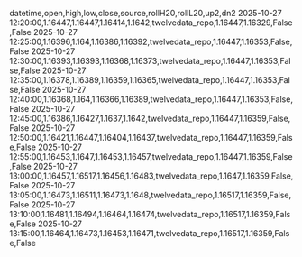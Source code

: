datetime,open,high,low,close,source,rollH20,rollL20,up2,dn2
2025-10-27 12:20:00,1.16447,1.16447,1.16414,1.1642,twelvedata_repo,1.16447,1.16329,False,False
2025-10-27 12:25:00,1.16396,1.164,1.16386,1.16392,twelvedata_repo,1.16447,1.16353,False,False
2025-10-27 12:30:00,1.16393,1.16393,1.16368,1.16373,twelvedata_repo,1.16447,1.16353,False,False
2025-10-27 12:35:00,1.16378,1.16389,1.16359,1.16365,twelvedata_repo,1.16447,1.16353,False,False
2025-10-27 12:40:00,1.16368,1.164,1.16366,1.16389,twelvedata_repo,1.16447,1.16353,False,False
2025-10-27 12:45:00,1.16386,1.16427,1.1637,1.1642,twelvedata_repo,1.16447,1.16359,False,False
2025-10-27 12:50:00,1.16421,1.16447,1.16404,1.16437,twelvedata_repo,1.16447,1.16359,False,False
2025-10-27 12:55:00,1.16453,1.1647,1.16453,1.16457,twelvedata_repo,1.16447,1.16359,False,False
2025-10-27 13:00:00,1.16457,1.16517,1.16456,1.16483,twelvedata_repo,1.1647,1.16359,False,False
2025-10-27 13:05:00,1.16473,1.16511,1.16473,1.1648,twelvedata_repo,1.16517,1.16359,False,False
2025-10-27 13:10:00,1.16481,1.16494,1.16464,1.16474,twelvedata_repo,1.16517,1.16359,False,False
2025-10-27 13:15:00,1.16464,1.16473,1.16453,1.16471,twelvedata_repo,1.16517,1.16359,False,False
